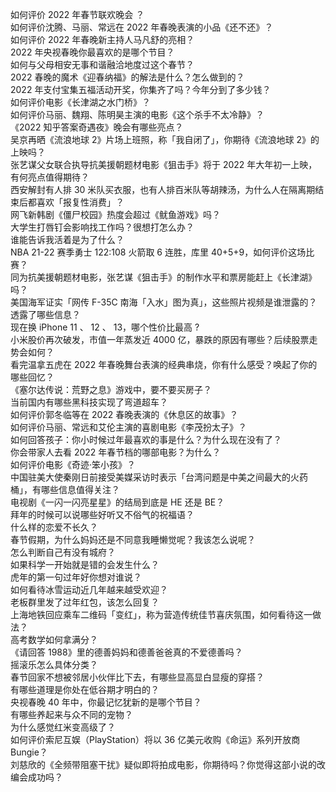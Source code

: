 如何评价 2022 年春节联欢晚会 ？  
如何评价沈腾、马丽、常远在 2022 年春晚表演的小品《还不还》？  
如何评价 2022 年春晚新主持人马凡舒的亮相？  
2022 年央视春晚你最喜欢的是哪个节目？  
如何与父母相安无事和谐融洽地度过这个春节？  
2022 春晚的魔术《迎春纳福》的解法是什么？怎么做到的？  
2022 年支付宝集五福活动开奖，你集齐了吗？今年分到了多少钱？  
如何评价电影《长津湖之水门桥》？  
如何评价马丽、魏翔、陈明昊主演的电影《这个杀手不太冷静》？  
《2022 知乎答案奇遇夜》晚会有哪些亮点？  
吴京再晒《流浪地球 2》片场上班照，称「我自闭了」，你期待《流浪地球 2》的上映吗？  
张艺谋父女联合执导抗美援朝题材电影《狙击手》将于 2022 年大年初一上映，有何亮点值得期待？  
西安解封有人排 30 米队买衣服，也有人排百米队等胡辣汤，为什么人在隔离期结束后都喜欢「报复性消费」？  
网飞新韩剧《僵尸校园》热度会超过《鱿鱼游戏》吗？  
大学生打唇钉会影响找工作吗？很想打怎么办？  
谁能告诉我活着是为了什么？  
NBA 21-22 赛季勇士 122:108 火箭取 6 连胜，库里 40+5+9，如何评价这场比赛？  
同为抗美援朝题材电影，张艺谋《狙击手》的制作水平和票房能赶上《长津湖》吗？  
美国海军证实「网传 F-35C 南海「入水」图为真」，这些照片视频是谁泄露的？透露了哪些信息？  
现在换 iPhone 11 、 12 、 13，哪个性价比最高  ?  
小米股价再次破发，市值一年蒸发近 4000 亿，暴跌的原因有哪些？后续股票走势会如何？  
看完温拿五虎在 2022 年春晚舞台表演的经典串烧，你有什么感受？唤起了你的哪些回忆？  
《塞尔达传说：荒野之息》游戏中，要不要买房子？  
当前国内有哪些黑科技实现了弯道超车？  
如何评价郭冬临等在 2022 春晚表演的《休息区的故事》？  
如何评价马丽、常远和艾伦主演的喜剧电影《李茂扮太子》？  
如何回答孩子：你小时候过年最喜欢的事是什么？为什么现在没有了？  
你会带家人去看 2022 年春节档的哪部电影？为什么？  
如何评价电影《奇迹·笨小孩》？  
中国驻美大使秦刚日前接受美媒采访时表示「台湾问题是中美之间最大的火药桶」，有哪些信息值得关注？  
电视剧《一闪一闪亮星星》的结局到底是 HE 还是 BE？  
拜年的时候可以说哪些好听又不俗气的祝福语？  
什么样的恋爱不长久？  
春节假期，为什么妈妈还是不同意我睡懒觉呢？我该怎么说呢？  
怎么判断自己有没有城府？  
如果科学一开始就是错的会发生什么？  
虎年的第一句过年好你想对谁说？  
如何看待冰雪运动近几年越来越受欢迎？  
老板群里发了过年红包，该怎么回复？  
上海地铁回应乘车二维码「变红」，称为营造传统佳节喜庆氛围，如何看待这一做法？  
高考数学如何拿满分？  
《请回答 1988》里的德善妈妈和德善爸爸真的不爱德善吗？  
摇滚乐怎么具体分类？  
春节回家不想被邻居小伙伴比下去，有哪些显高显白显瘦的穿搭？  
有哪些道理是你处在低谷期才明白的？  
央视春晚 40 年中，你最记忆犹新的是哪个节目？  
有哪些养起来与众不同的宠物？  
为什么感觉红米变高级了？  
如何评价索尼互娱（PlayStation）将以 36 亿美元收购《命运》系列开放商 Bungie？  
刘慈欣的《全频带阻塞干扰》疑似即将拍成电影，你期待吗？你觉得这部小说的改编会成功吗？  
